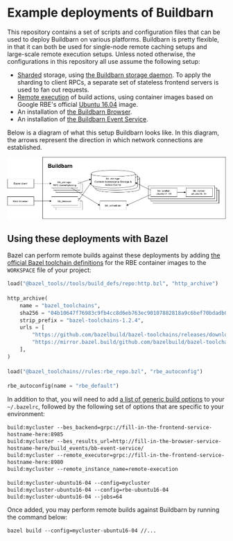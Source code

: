 # Example deployments of Buildbarn

This repository contains a set of scripts and configuration files that
can be used to deploy Buildbarn on various platforms. Buildbarn is
pretty flexible, in that it can both be used for single-node remote
caching setups and large-scale remote execution setups. Unless noted
otherwise, the configurations in this repository all use assume the
following setup:

- [Sharded](https://en.wikipedia.org/wiki/Sharding) storage, using
  [the Buildbarn storage daemon](https://github.com/buildbarn/bb-storage).
  To apply the sharding to client RPCs, a separate set of stateless
  frontend servers is used to fan out requests.
- [Remote execution](https://github.com/buildbarn/bb-remote-execution)
  of build actions, using container images based on Google RBE's
  official [Ubuntu 16.04](https://console.cloud.google.com/marketplace/details/google/rbe-ubuntu16-04)
  image.
- An installation of [the Buildbarn Browser](https://github.com/buildbarn/bb-browser).
- An installation of [the Buildbarn Event Service](https://github.com/buildbarn/bb-event-service/).

Below is a diagram of what this setup Buildbarn looks like. In this
diagram, the arrows represent the direction in which network connections
are established.

<p align="center">
  <img src="https://github.com/buildbarn/bb-deployments/raw/master/bb-overview.png" alt="Overview of the Buildbarn setup"/>
</p>

## Using these deployments with Bazel

Bazel can perform remote builds against these deployments by adding
[the official Bazel toolchain definitions](https://releases.bazel.build/bazel-toolchains.html)
for the RBE container images to the `WORKSPACE` file of your project:

```python
load("@bazel_tools//tools/build_defs/repo:http.bzl", "http_archive")

http_archive(
    name = "bazel_toolchains",
    sha256 = "04b10647f76983c9fb4cc8d6eb763ec90107882818a9c6bef70bdadb0fdf8df9",
    strip_prefix = "bazel-toolchains-1.2.4",
    urls = [
        "https://github.com/bazelbuild/bazel-toolchains/releases/download/1.2.4/bazel-toolchains-1.2.4.tar.gz",
        "https://mirror.bazel.build/github.com/bazelbuild/bazel-toolchains/archive/1.2.4.tar.gz",
    ],
)

load("@bazel_toolchains//rules:rbe_repo.bzl", "rbe_autoconfig")

rbe_autoconfig(name = "rbe_default")
```

In addition to that, you will need to add
[a list of generic build options](https://github.com/buildbarn/bb-deployments/blob/master/bazelrc)
to your `~/.bazelrc`, followed by the following set of options that are
specific to your environment:

```
build:mycluster --bes_backend=grpc://fill-in-the-frontend-service-hostname-here:8985
build:mycluster --bes_results_url=http://fill-in-the-browser-service-hostname-here/build_events/bb-event-service/
build:mycluster --remote_executor=grpc://fill-in-the-frontend-service-hostname-here:8980
build:mycluster --remote_instance_name=remote-execution

build:mycluster-ubuntu16-04 --config=mycluster
build:mycluster-ubuntu16-04 --config=rbe-ubuntu16-04
build:mycluster-ubuntu16-04 --jobs=64
```

Once added, you may perform remote builds against Buildbarn by running
the command below:

```
bazel build --config=mycluster-ubuntu16-04 //...
```
